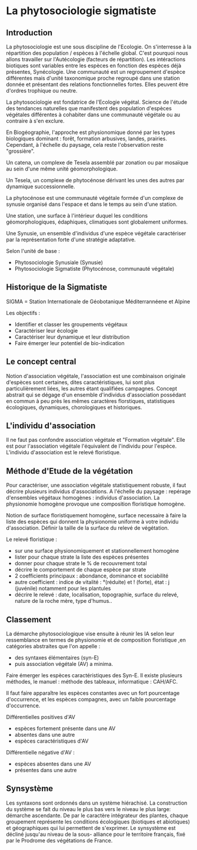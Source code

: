 # La phytosociologie sigmatiste

## Introduction

La phytosociologie est une sous discipline de l'Ecologie. On s'interresse à la répartition des population / espèces à l'échelle global. C'est pourquoi nous allons travailler sur l'Autécologie (facteurs de répartition). Les intéractions biotiques sont variables entre les espèces en fonction des espèces déjà présentes, Synécologie. Une communauté est un regroupement d'espèce différentes mais d'unité taxonomique proche regroupé dans une station donnée et présentant des relations fonctionnelles fortes. Elles peuvent être d'ordres trophique ou neutre.

La phytosociologie est fondatrice de l'Ecologie végétal. Science de l'étude des tendances naturelles que manifestent des population d'espèces végétales différentes à cohabiter dans une communauté végétale ou au contraire à s'en exclure.

En Biogéographie, l'approche est physionomique donné par les types biologiques dominant : forêt, formation arbusives, landes, prairies. Cependant, à l'échelle du paysage, cela reste l'observation reste "grossière".

Un catena, un complexe de Tesela assemblé par zonation ou par mosaïque au sein d'une même unité géomorphologique. 

Un Tesela, un complexe de phytocénose dérivant les unes des autres par dynamique successionnelle. 

La phytocénose est une communauté végétale formée d'un complexe de synusie organisé dans l'espace et dans le temps au sein d'une station.

Une station, une surface à l'intérieur duquel les conditions géomorphologiques, édaphiques, climatiques sont globalement uniformes. 

Une Synusie, un ensemble d'individus d'une espèce végétale caractériser par la représentation forte d'une stratégie adaptative.

Selon l'unité de base :

* Phytosociologie Synusiale (Synusie) 
* Phytosociologie Sigmatiste (Phytocénose, communauté végétale)

## Historique de la Sigmatiste

SIGMA = Station Internationale de Géobotanique Méditerrannéene et Alpine

Les objectifs : 

* Identifier et classer les groupements végétaux
* Caractériser leur écologie
* Caractériser leur dynamique  et leur distribution 
* Faire émerger leur potentiel de bio-indication

## Le concept central

Notion d'association végétale, l'association est une combinaison originale d'espèces sont certaines, dites caractéristiques, lui sont plus particulièrement liées, les autres étant qualifiées campagnes. Concept abstrait qui se dégage d'un ensemble d'individus d'association possédant en commun à peu près les mêmes caractères florstiques, statistiques écologiques, dynamiques, chorologiques et historiques. 

## L'individu d'association 

Il ne faut pas confondre association végétale et "Formation végétale".
Elle est pour l'association végétale l'équivalent de l'individu pour l'espèce. L'individu d'association est le relevé floristique.

## Méthode d'Etude de la végétation

Pour caractériser, une association végétale statistiquement robuste, il faut décrire plusieurs individus d'associations. A l'échelle du paysage : repérage d'ensembles végétaux homogènes : individus d'association. La physionomie homogène provoque une composition floristique homogène.

Notion de surface floristiquement homogène, surface necessaire à faire la liste des espèces qui donnent la physionomie uniforme à votre individu d'association. Définir la taille de la surface du relevé de végétation. 

Le relevé floristique :

* sur une surface physionomiquement et stationnellement homogène
* lister pour chaque strate la liste des espèces présentes
* donner pour chaque strate le % de recouvrement total
* décrire le comportement de chaque espèce par strate
* 2 coefficients principaux : abondance, dominance et sociabilité 
* autre coefficient : indice de vitalité : °(réduite) et ! (forte), état : j (juvénile) notamment pour les plantules
* décrire le relevé : date, localisation, topographie, surface du relevé, nature de la roche mère, type d'humus..

## Classement

La démarche phytosociologique vise ensuite à réunir les IA selon leur ressemblance en termes de physionomie et de composition floristique ,en catégories abstraites que l'on appelle :

* des syntaxes élémentaires (syn-E)
* puis association végétale (AV) a minima.

Faire émerger les espèces caractéristiques des Syn-E. Il existe plusieurs méthodes, le manuel : méthode des tableaux, informatique : CAH/AFC.

Il faut faire apparaître les espèces constantes avec un fort pourcentage d'occurrence, et les espèces  compagnes, avec un faible pourcentage d'occurrence.

Différentielles positives d'AV

* espèces fortement présente dans une AV
* absentes dans une autre
* espèces caractéristiques d'AV

Différentielle négative d'AV :

* espèces absentes dans une AV
* présentes dans une autre

## Synsystème

Les syntaxons sont ordonnés dans un système hiérachisé. La construction du système se fait du niveau le plus bas vers le niveau le plus large: démarche ascendante. De par le caractère intégrateur des plantes, chaque groupement représente les conditions écologiques (biotiques et abiotiques) et géographiques qui lui permettent de s'exprimer. Le synsystème est décliné jusqu'au niveau de la sous- alliance pour le territoire français, fixé par le Prodrome des végétations de France. 




